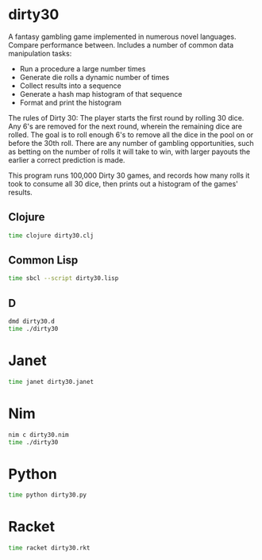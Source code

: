 # dirty30

A fantasy gambling game implemented in numerous novel languages. Compare performance between. Includes a number of common data manipulation tasks:

- Run a procedure a large number times
- Generate die rolls a dynamic number of times
- Collect results into a sequence
- Generate a hash map histogram of that sequence
- Format and print the histogram

The rules of Dirty 30: The player starts the first round by rolling 30 dice. Any 6's are removed for the next round, wherein the remaining dice are rolled. The goal is to roll enough 6's to remove all the dice in the pool on or before the 30th roll. There are any number of gambling opportunities, such as betting on the number of rolls it will take to win, with larger payouts the earlier a correct prediction is made.

This program runs 100,000 Dirty 30 games, and records how many rolls it took to consume all 30 dice, then prints out a histogram of the games' results.

## Clojure

```bash
time clojure dirty30.clj
```

## Common Lisp

```bash
time sbcl --script dirty30.lisp
```

## D

```bash
dmd dirty30.d
time ./dirty30
```

# Janet

```bash
time janet dirty30.janet
```

# Nim

```bash
nim c dirty30.nim
time ./dirty30
```

# Python

```bash
time python dirty30.py
```

# Racket

```bash
time racket dirty30.rkt
```
